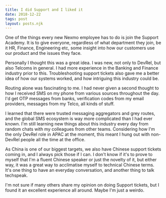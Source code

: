 ```yaml
---
title: I did Support and I liked it
date: 2018-12-22
tags: post
layout: posts.njk
---
```

One of the things every new Nexmo employee has to do is join the Support Academy. It is to give everyone, regardless of what department they join, be it HR, Finance, Engineering etc, some insight into how our customers use our product and the issues they face.

Personally I thought this was a great idea. I was new, not only to DevRel, but also Telcoms in general. I had more experience in the Banking and Finance industry prior to this. Troubleshooting support tickets also gave me a better idea of how our systems worked, and how intriguing this industry could be.

Routing alone was fascinating to me. I had never given a second thought to how I received SMS on my phone from various sources throughout the day. I'd get OTP messages from banks, verification codes from my email providers, messages from my Telco, all kinds of stuff.

I learned that there were trusted messaging aggregators and grey routes, and the global SMS ecosystem is way more complicated than I had ever known. I'm still learning new things about this industry every day from random chats with my colleagues from other teams. Considering how I'm the only DevRel role in APAC at the moment, this meant I hung out with non-DevRel people all the time at the office.

As China is one of our biggest targets, we also have Chinese support tickets coming in, and I always pick those if I can. I don't know if it's to prove to myself that I'm a fluent Chinese speaker or just the novelty of it, but either way, it was a great way to acclimatise myself to technical Chinese terms. It's one thing to have an everyday conversation, and another thing to talk techspeak.

I'm not sure if many others share my opinion on doing Support tickets, but I found it an excellent experience all around. Maybe I'm just a weirdo.